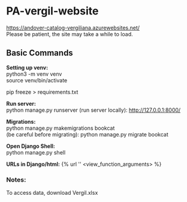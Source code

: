 # PA-vergil-website
https://andover-catalog-vergiliana.azurewebsites.net/
<br> Please be patient, the site may take a while to load.

## Basic Commands
**Setting up venv:**
<br> python3 -m venv venv       
source venv/bin/activate

pip freeze > requirements.txt

**Run server:**
<br> python manage.py runserver (run server locally): http://127.0.0.1:8000/ 

**Migrations:**  
python manage.py makemigrations bookcat  
(be careful before migrating): python manage.py migrate bookcat

**Open Django Shell:**  
python manage.py shell

**URLs in Django/html:**
{% url '<url path name>' <view_function_arguments> %}

### Notes:
To access data, download Vergil.xlsx

<!-- superuser:
username: bailey
email: baileycishk@gmail.com
pin: pavergil2024 -->
